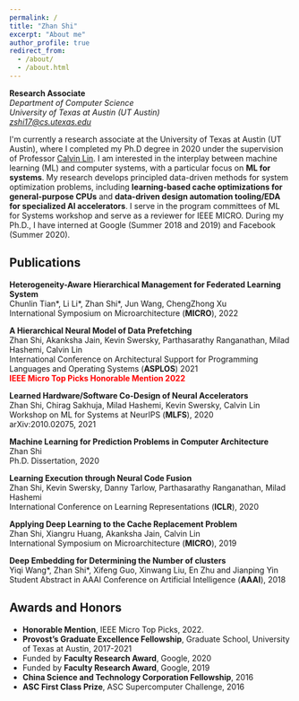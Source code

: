 ```yaml
---
permalink: /
title: "Zhan Shi"
excerpt: "About me"
author_profile: true
redirect_from: 
  - /about/
  - /about.html
---
```



**Research Associate**\
*Department of Computer Science*\
*University of Texas at Austin (UT Austin)*\
*zshi17@cs.utexas.edu*
<!-- <span style="color:red"> **I'm joining Huawei Hisilicon as a member of Genius Youth Program (天才少年).**</span> -->

I'm currently a research associate at the University of Texas at Austin (UT Austin), where I completed my Ph.D degree in 2020 under the supervision of Professor [Calvin Lin](https://www.cs.utexas.edu/~lin/). I am interested in the interplay between machine learning (ML) and computer systems, with a particular focus on **ML for systems**. My research develops principled data-driven methods for system optimization problems, including **learning-based cache optimizations for general-purpose CPUs** and **data-driven design automation tooling/EDA for specialized AI accelerators**. I serve in the program committees of ML for Systems workshop and serve as a reviewer for IEEE MICRO. During my Ph.D., I have interned at Google (Summer 2018 and 2019) and Facebook (Summer 2020). 


## Publications
**Heterogeneity-Aware Hierarchical Management for Federated Learning System**\
Chunlin Tian\*, Li Li\*, Zhan Shi\*, Jun Wang, ChengZhong Xu\
International Symposium on Microarchitecture (**MICRO**), 2022

**A Hierarchical Neural Model of Data Prefetching**\
Zhan Shi, Akanksha Jain, Kevin Swersky, Parthasarathy Ranganathan, Milad Hashemi, Calvin Lin\
International Conference on Architectural Support for Programming Languages and Operating Systems (**ASPLOS**) 2021\
<span style="color:red"> **IEEE Micro Top Picks Honorable Mention 2022**</span>

**Learned Hardware/Software Co-Design of Neural Accelerators**\
Zhan Shi, Chirag Sakhuja, Milad Hashemi, Kevin Swersky, Calvin Lin\
Workshop on ML for Systems at NeurIPS (**MLFS**), 2020\
arXiv:2010.02075, 2021

**Machine Learning for Prediction Problems in Computer Architecture**\
Zhan Shi\
Ph.D. Dissertation, 2020

**Learning Execution through Neural Code Fusion**\
Zhan Shi, Kevin Swersky, Danny Tarlow, Parthasarathy Ranganathan, Milad Hashemi\
International Conference on Learning Representations (**ICLR**), 2020

**Applying Deep Learning to the Cache Replacement Problem**\
Zhan Shi, Xiangru Huang, Akanksha Jain, Calvin Lin\
International Symposium on Microarchitecture (**MICRO**), 2019

**Deep Embedding for Determining the Number of clusters**\
Yiqi Wang\*, Zhan Shi\*, Xifeng Guo, Xinwang Liu, En Zhu and Jianping Yin \
Student Abstract in AAAI Conference on Artificial Intelligence (**AAAI**), 2018

## Awards and Honors
- **Honorable Mention**, IEEE Micro Top Picks, 2022.
- **Provost’s Graduate Excellence Fellowship**, Graduate School, University of Texas at Austin, 2017-2021
- Funded by **Faculty Research Award**, Google, 2020
- Funded by **Faculty Research Award**, Google, 2019
- **China Science and Technology Corporation Fellowship**, 2016
- **ASC First Class Prize**, ASC Supercomputer Challenge, 2016
